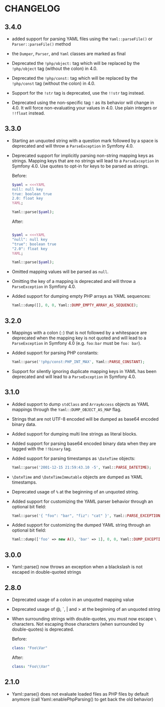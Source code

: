 CHANGELOG
=========

3.4.0
-----

* added support for parsing YAML files using the `Yaml::parseFile()` or `Parser::parseFile()` method

* the `Dumper`, `Parser`, and `Yaml` classes are marked as final

* Deprecated the `!php/object:` tag which will be replaced by the
  `!php/object` tag (without the colon) in 4.0.

* Deprecated the `!php/const:` tag which will be replaced by the
  `!php/const` tag (without the colon) in 4.0.

* Support for the `!str` tag is deprecated, use the `!!str` tag instead.

* Deprecated using the non-specific tag `!` as its behavior will change in 4.0.
  It will force non-evaluating your values in 4.0. Use plain integers or `!!float` instead.

3.3.0
-----

* Starting an unquoted string with a question mark followed by a space is
  deprecated and will throw a `ParseException` in Symfony 4.0.

* Deprecated support for implicitly parsing non-string mapping keys as strings.
  Mapping keys that are no strings will lead to a `ParseException` in Symfony
  4.0. Use quotes to opt-in for keys to be parsed as strings.

  Before:

  ```php
  $yaml = <<<YAML
  null: null key
  true: boolean true
  2.0: float key
  YAML;

  Yaml::parse($yaml);
  ```

  After:

  ```php

  $yaml = <<<YAML
  "null": null key
  "true": boolean true
  "2.0": float key
  YAML;

  Yaml::parse($yaml);
  ```

* Omitted mapping values will be parsed as `null`.

* Omitting the key of a mapping is deprecated and will throw a `ParseException` in Symfony 4.0.

* Added support for dumping empty PHP arrays as YAML sequences:

  ```php
  Yaml::dump([], 0, 0, Yaml::DUMP_EMPTY_ARRAY_AS_SEQUENCE);
  ```

3.2.0
-----

* Mappings with a colon (`:`) that is not followed by a whitespace are deprecated
  when the mapping key is not quoted and will lead to a `ParseException` in
  Symfony 4.0 (e.g. `foo:bar` must be `foo: bar`).

* Added support for parsing PHP constants:

  ```php
  Yaml::parse('!php/const:PHP_INT_MAX', Yaml::PARSE_CONSTANT);
  ```

* Support for silently ignoring duplicate mapping keys in YAML has been
  deprecated and will lead to a `ParseException` in Symfony 4.0.

3.1.0
-----

* Added support to dump `stdClass` and `ArrayAccess` objects as YAML mappings
  through the `Yaml::DUMP_OBJECT_AS_MAP` flag.

* Strings that are not UTF-8 encoded will be dumped as base64 encoded binary
  data.

* Added support for dumping multi line strings as literal blocks.

* Added support for parsing base64 encoded binary data when they are tagged
  with the `!!binary` tag.

* Added support for parsing timestamps as `\DateTime` objects:

  ```php
  Yaml::parse('2001-12-15 21:59:43.10 -5', Yaml::PARSE_DATETIME);
  ```

* `\DateTime` and `\DateTimeImmutable` objects are dumped as YAML timestamps.

* Deprecated usage of `%` at the beginning of an unquoted string.

* Added support for customizing the YAML parser behavior through an optional bit field:

  ```php
  Yaml::parse('{ "foo": "bar", "fiz": "cat" }', Yaml::PARSE_EXCEPTION_ON_INVALID_TYPE | Yaml::PARSE_OBJECT | Yaml::PARSE_OBJECT_FOR_MAP);
  ```

* Added support for customizing the dumped YAML string through an optional bit field:

  ```php
  Yaml::dump(['foo' => new A(), 'bar' => 1], 0, 0, Yaml::DUMP_EXCEPTION_ON_INVALID_TYPE | Yaml::DUMP_OBJECT);
  ```

3.0.0
-----

* Yaml::parse() now throws an exception when a blackslash is not escaped
  in double-quoted strings

2.8.0
-----

* Deprecated usage of a colon in an unquoted mapping value
* Deprecated usage of @, \`, | and > at the beginning of an unquoted string
* When surrounding strings with double-quotes, you must now escape `\` characters. Not
  escaping those characters (when surrounded by double-quotes) is deprecated.

  Before:

  ```yml
  class: "Foo\Var"
  ```

  After:

  ```yml
  class: "Foo\\Var"
  ```

2.1.0
-----

* Yaml::parse() does not evaluate loaded files as PHP files by default
  anymore (call Yaml::enablePhpParsing() to get back the old behavior)
